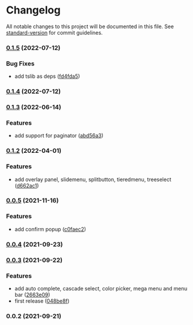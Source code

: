# Changelog

All notable changes to this project will be documented in this file. See [standard-version](https://github.com/conventional-changelog/standard-version) for commit guidelines.

### [0.1.5](https://github.com/maitrungduc1410/primeng-shadowdom-directives/compare/v0.1.4...v0.1.5) (2022-07-12)


### Bug Fixes

* add tslib as deps ([fd4fda5](https://github.com/maitrungduc1410/primeng-shadowdom-directives/commit/fd4fda5a8c4bc88e0285cfd1a1aeb4abfe348f0a))

### [0.1.4](https://github.com/maitrungduc1410/primeng-shadowdom-directives/compare/v0.1.3...v0.1.4) (2022-07-12)

### [0.1.3](https://github.com/maitrungduc1410/primeng-shadowdom-directives/compare/v0.1.2...v0.1.3) (2022-06-14)


### Features

* add support for paginator ([abd56a3](https://github.com/maitrungduc1410/primeng-shadowdom-directives/commit/abd56a342075a5b6438f16b5cef0f893d55c59b3))

### [0.1.2](https://github.com/maitrungduc1410/primeng-shadowdom-directives/compare/v0.0.5...v0.1.2) (2022-04-01)


### Features

* add overlay panel, slidemenu, splitbutton, tieredmenu, treeselect ([d662ac1](https://github.com/maitrungduc1410/primeng-shadowdom-directives/commit/d662ac15c1248e311ab80539e229f811261d1b72))

### [0.0.5](https://github.com/maitrungduc1410/primeng-shadowdom-directives/compare/v0.0.4...v0.0.5) (2021-11-16)


### Features

* add confirm popup ([c0faec2](https://github.com/maitrungduc1410/primeng-shadowdom-directives/commit/c0faec29b49b109619e1be0f8d5ff2ea8e80b433))

### [0.0.4](https://github.com/maitrungduc1410/primeng-shadowdom-directives/compare/v0.0.3...v0.0.4) (2021-09-23)

### [0.0.3](https://github.com/maitrungduc1410/primeng-shadowdom-directives/compare/v0.0.2...v0.0.3) (2021-09-22)


### Features

* add auto complete, cascade select, color picker, mega menu and menu bar ([2663e09](https://github.com/maitrungduc1410/primeng-shadowdom-directives/commit/2663e0943ccdc9aee5c8861f3beea5234cd72e1e))
* first release ([048be8f](https://github.com/maitrungduc1410/primeng-shadowdom-directives/commit/048be8fb58e74e8191cf55fd8ec78c09ea64baae))

### 0.0.2 (2021-09-21)
